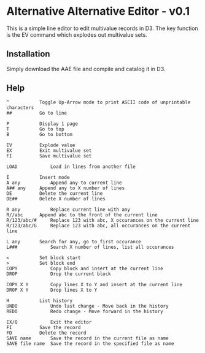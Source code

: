 # Alternative Alternative Editor - v0.1

This is a simple line editor to edit multivalue records in D3. The key function
is the EV command which explodes out multivalue sets.

## Installation

Simply download the AAE file and compile and catalog it in D3.

## Help

```
^           Toggle Up-Arrow mode to print ASCII code of unprintable characters
##			Go to line

P			Display 1 page
T 			Go to top
B 			Go to bottom

EV 			Explode value
EX			Exit multivalue set
FI			Save multivalue set

LOAD 			Load in lines from another file

I 			Insert mode
A any			Append any to current line
A## any		Append any to X number of lines
DE 			Delete the current line
DE##  		Delete X number of lines

R any			Replace current line with any
R//abc		Append abc to the front of the current line
R/123/abc/# 	Replace 123 with abc, X occurances on the current line
R/123/abc/G 	Replace 123 with abc, all occurances on the current line

L any 		Search for any, go to first occurance
L###			Search X number of lines, list all occurances

<			Set block start
>			Set block end
COPY			Copy block and insert at the current line
DROP			Drop the current block

COPY X Y 		Copy lines X to Y and insert at the current line
DROP X Y		Drop lines X to Y

H 			List history
UNDO 			Undo last change - Move back in the history
REDO			Redo change - Move forward in the history

EX/Q 			Exit the editor
FI 			Save the record
FD 			Delete the record
SAVE name 		Save the record in the current file as name
SAVE file name	Save the record in the specified file as name
```
